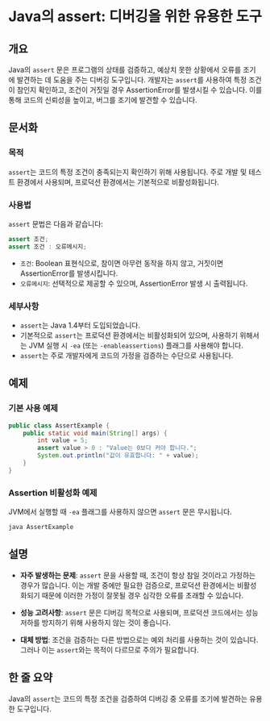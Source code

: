<!--
Meta Description: # Java의 assert: 디버깅을 위한 유용한 도구 ## 개요 Java의 `assert` 문은 프로그램의 상태를 검증하고, 예상치 못한 상황에서 오류를 조기에 발견하는 데 도움을 주는 디버깅 도구입니다. 개발자는 `assert`를 사용하여 특정 조건이 참인지 확인하...
Meta Keywords: assert, 조건이, 있습니다, 코드의, 프로덕션
-->

# Java의 assert: 디버깅을 위한 유용한 도구

## 개요
Java의 `assert` 문은 프로그램의 상태를 검증하고, 예상치 못한 상황에서 오류를 조기에 발견하는 데 도움을 주는 디버깅 도구입니다. 개발자는 `assert`를 사용하여 특정 조건이 참인지 확인하고, 조건이 거짓일 경우 AssertionError를 발생시킬 수 있습니다. 이를 통해 코드의 신뢰성을 높이고, 버그를 조기에 발견할 수 있습니다.

## 문서화

### 목적
`assert`는 코드의 특정 조건이 충족되는지 확인하기 위해 사용됩니다. 주로 개발 및 테스트 환경에서 사용되며, 프로덕션 환경에서는 기본적으로 비활성화됩니다. 

### 사용법
`assert` 문법은 다음과 같습니다:

```java
assert 조건;
assert 조건 : 오류메시지;
```

- `조건`: Boolean 표현식으로, 참이면 아무런 동작을 하지 않고, 거짓이면 AssertionError를 발생시킵니다.
- `오류메시지`: 선택적으로 제공할 수 있으며, AssertionError 발생 시 출력됩니다.

### 세부사항
- `assert`는 Java 1.4부터 도입되었습니다.
- 기본적으로 `assert`는 프로덕션 환경에서는 비활성화되어 있으며, 사용하기 위해서는 JVM 실행 시 `-ea` (또는 `-enableassertions`) 플래그를 사용해야 합니다.
- `assert`는 주로 개발자에게 코드의 가정을 검증하는 수단으로 사용됩니다.

## 예제

### 기본 사용 예제

```java
public class AssertExample {
    public static void main(String[] args) {
        int value = 5;
        assert value > 0 : "Value는 0보다 커야 합니다.";
        System.out.println("값이 유효합니다: " + value);
    }
}
```

### Assertion 비활성화 예제
JVM에서 실행할 때 `-ea` 플래그를 사용하지 않으면 `assert` 문은 무시됩니다.

```bash
java AssertExample
```

## 설명
- **자주 발생하는 문제**: `assert` 문을 사용할 때, 조건이 항상 참일 것이라고 가정하는 경우가 많습니다. 이는 개발 중에만 필요한 검증으로, 프로덕션 환경에서는 비활성화되기 때문에 이러한 가정이 잘못될 경우 심각한 오류를 초래할 수 있습니다.
  
- **성능 고려사항**: `assert` 문은 디버깅 목적으로 사용되며, 프로덕션 코드에서는 성능 저하를 방지하기 위해 사용하지 않는 것이 좋습니다.

- **대체 방법**: 조건을 검증하는 다른 방법으로는 예외 처리를 사용하는 것이 있습니다. 그러나 이는 `assert`와는 목적이 다르므로 주의가 필요합니다.

## 한 줄 요약
Java의 `assert`는 코드의 특정 조건을 검증하여 디버깅 중 오류를 조기에 발견하는 유용한 도구입니다.